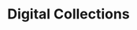 ---
title: Digital Collections
layout: dashboard
permalink: /digital-collections.html
dashboard:
  container_id: digitalCollections
  data_sources:
    yearly: /kpidata/digital-collections.csv
  default_frequency: yearly
  default_tab: chart
  show_table: true
  table_columns:
    - Total Collections
    - Total Items
    - Collections Added
    - Items Added
  charts:
    - type: line
      title: Total Collections 
      datasets:
        - row_index: 0
    - type: line
      title: Total Items 
      datasets:
        - row_index: 1
          color: green
    - type: bar
      title: Collections Added by Year
      datasets:
        - row_index: 2
    - type: bar
      title: Items Added by Year
      datasets:
        - row_index: 3
          color: green
---